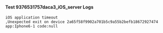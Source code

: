 #### Test 9376531757daca3_iOS_server Logs


```
iOS application timeout
,Unexpected exit on device 2a65f58f9902a701b5c9a55b2befb18672927474 app:Iphone6-1 code:null
```
